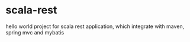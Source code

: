 # scala-rest
hello world project for scala rest application, which integrate with maven, spring mvc and mybatis
